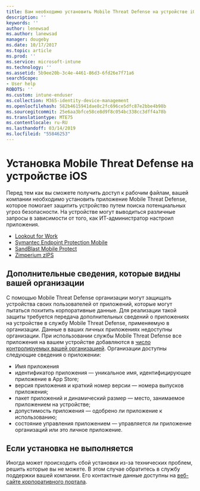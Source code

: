 ```yaml
---
title: Вам необходимо установить Mobile Threat Defense на устройстве iOS | Документация Майкрософт
description: ''
keywords: ''
author: lenewsad
ms.author: lanewsad
manager: dougeby
ms.date: 10/17/2017
ms.topic: article
ms.prod: ''
ms.service: microsoft-intune
ms.technology: ''
ms.assetid: 5b9ee20b-3c4e-4461-86d3-6fd26e7f71a6
searchScope:
- User help
ROBOTS: ''
ms.custom: intune-enduser
ms.collection: M365-identity-device-management
ms.openlocfilehash: 582b4615941dae8c2fc696ce5dfc87e2bbe4b98b
ms.sourcegitcommit: 25e6aa3bfce58ce8d9f8c054bc338cc3dff4a78b
ms.translationtype: MTE75
ms.contentlocale: ru-RU
ms.lasthandoff: 03/14/2019
ms.locfileid: "55846253"
---
```

# <a name="install-mobile-threat-defense-on-your-ios-device"></a>Установка Mobile Threat Defense на устройстве iOS


Перед тем как вы сможете получить доступ к рабочим файлам, вашей компании необходимо установить приложение Mobile Threat Defense, которое помогает защитить устройство путем поиска потенциальных угроз безопасности. На устройстве могут выводиться различные запросы в зависимости от того, как ИТ-администратор настроил приложения.


* [Lookout for Work](you-are-prompted-to-install-lookout-for-work-ios.md)
* [Symantec Endpoint Protection Mobile](you-are-prompted-to-install-skycure-ios.md)
* [SandBlast Mobile Protect](you-are-prompted-to-install-sandblast-ios.md)
* [Zimperium zIPS](you-are-prompted-to-install-zips-ios.md)

## <a name="additional-information-your-company-can-see"></a>Дополнительные сведения, которые видны вашей организации

С помощью Mobile Threat Defense организации могут защищать устройства своих пользователей от приложений, которые могут пытаться похитить корпоративные данные. Для реализации такой защиты требуется передача дополнительных сведений о приложениях на устройстве в службу Mobile Threat Defense, применяемую в организации. Данные в ваших личных приложениях недоступны организации. При использовании службы Mobile Threat Defense все приложения на вашем устройстве добавляются в [число контролируемых вашей организацией](what-info-can-your-company-see-when-you-enroll-your-device-in-intune.md). Организации доступны следующие сведения о приложении:

*   Имя приложения
* идентификатор приложения — уникальное имя, идентифицирующее приложение в App Store;
*   версия приложения и краткий номер версии — номера выпусков приложения;
* пакет приложений и динамический размер — место, занимаемое приложением на устройстве;
* допустимость приложения — одобрено ли приложение к использованию;
*   состояние управления приложением — управляется ли приложение организаций или это личное приложение.

## <a name="if-the-installation-doesnt-work"></a>Если установка не выполняется

Иногда может происходить сбой установки из-за технических проблем, решить которые вы не можете. В этом случае обратитесь в службу поддержки вашей компании. Его контактные данные доступны на [веб-сайте корпоративного портала](https://go.microsoft.com/fwlink/?linkid=2010980).
